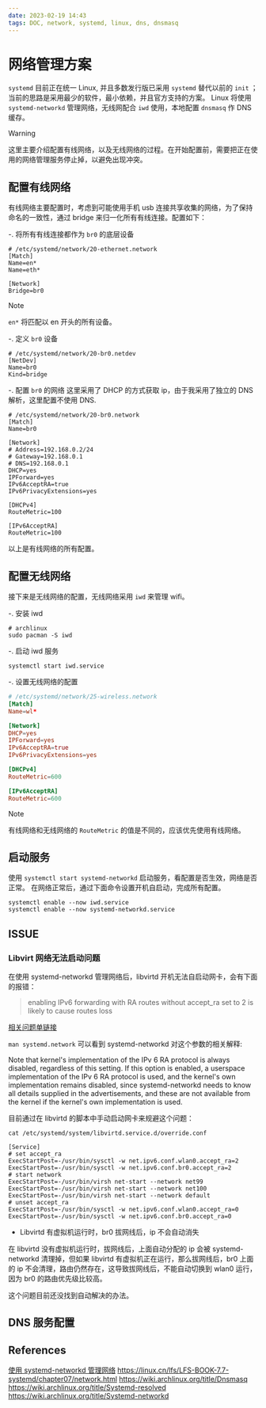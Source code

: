```yaml
---
date: 2023-02-19 14:43
tags: DOC, network, systemd, linux, dns, dnsmasq
---
```


# 网络管理方案

`systemd` 目前正在统一 Linux, 并且多数发行版已采用 `systemd` 替代以前的 `init` ；
当前的思路是采用最少的软件，最小依赖，并且官方支持的方案。
Linux 将使用 `systemd-networkd` 管理网络，无线网配合 `iwd` 使用，本地配置 `dnsmasq` 作 DNS 缓存。

> [!warning]
> 这里主要介绍配置有线网络，以及无线网络的过程。在开始配置前，需要把正在使用的网络管理服务停止掉，以避免出现冲突。

## 配置有线网络

有线网络主要配置时，考虑到可能使用手机 usb 连接共享收集的网络，为了保持命名的一致性，通过 bridge 来归一化所有有线连接。配置如下：

-. 将所有有线连接都作为 `br0` 的底层设备

```plain
# /etc/systemd/network/20-ethernet.network
[Match]
Name=en*
Name=eth*

[Network]
Bridge=br0
```

> [!note]
> `en*` 将匹配以 en 开头的所有设备。

-. 定义 `br0` 设备

```plain
# /etc/systemd/network/20-br0.netdev
[NetDev]
Name=br0
Kind=bridge
```

-. 配置 `br0` 的网络
这里采用了 DHCP 的方式获取 ip，由于我采用了独立的 DNS 解析，这里配置不使用 DNS.

```plain
# /etc/systemd/network/20-br0.network
[Match]
Name=br0

[Network]
# Address=192.168.0.2/24
# Gateway=192.168.0.1
# DNS=192.168.0.1
DHCP=yes
IPForward=yes
IPv6AcceptRA=true
IPv6PrivacyExtensions=yes

[DHCPv4]
RouteMetric=100

[IPv6AcceptRA]
RouteMetric=100
```

以上是有线网络的所有配置。

## 配置无线网络

接下来是无线网络的配置，无线网络采用 `iwd` 来管理 wifi。

-. 安装 iwd

```shell
# archlinux
sudo pacman -S iwd
```

-. 启动 iwd 服务

```shell
systemctl start iwd.service
```

-. 设置无线网络的配置

```conf
# /etc/systemd/network/25-wireless.network
[Match]
Name=wl*

[Network]
DHCP=yes
IPForward=yes
IPv6AcceptRA=true
IPv6PrivacyExtensions=yes

[DHCPv4]
RouteMetric=600

[IPv6AcceptRA]
RouteMetric=600
```

> [!note]
> 有线网络和无线网络的 `RouteMetric` 的值是不同的，应该优先使用有线网络。

## 启动服务

使用 `systemctl start systemd-networkd` 启动服务，看配置是否生效，网络是否正常。
在网络正常后，通过下面命令设置开机自启动，完成所有配置。

```shell
systemctl enable --now iwd.service
systemctl enable --now systemd-networkd.service
```

## ISSUE

### Libvirt 网络无法启动问题

在使用 systemd-networkd 管理网络后，libvirtd 开机无法自启动网卡，会有下面的报错：

> enabling IPv6 forwarding with RA routes without accept_ra set to 2 is likely to cause routes loss

[相关问题单链接](https://bugzilla.redhat.com/show_bug.cgi?id=1639087)

`man systemd.network` 可以看到 systemd-networkd 对这个参数的相关解释:

Note that kernel's implementation of the IPv 6 RA protocol is always disabled, regardless of this setting. If this option is enabled, a userspace implementation of the IPv 6 RA protocol is used, and the kernel's own implementation remains disabled, since systemd-networkd needs to know all details supplied in the advertisements, and these are not available from the kernel if the kernel's own implementation is used.

目前通过在 libvirtd 的脚本中手动启动网卡来规避这个问题：

```shell
cat /etc/systemd/system/libvirtd.service.d/override.conf
```

```
[Service]
# set accept_ra
ExecStartPost=-/usr/bin/sysctl -w net.ipv6.conf.wlan0.accept_ra=2
ExecStartPost=-/usr/bin/sysctl -w net.ipv6.conf.br0.accept_ra=2
# start network
ExecStartPost=-/usr/bin/virsh net-start --network net99
ExecStartPost=-/usr/bin/virsh net-start --network net100
ExecStartPost=-/usr/bin/virsh net-start --network default
# unset accept_ra
ExecStartPost=-/usr/bin/sysctl -w net.ipv6.conf.wlan0.accept_ra=0
ExecStartPost=-/usr/bin/sysctl -w net.ipv6.conf.br0.accept_ra=0
```

- Libvirtd 有虚拟机运行时，br0 拔网线后，ip 不会自动消失

在 libvirtd 没有虚拟机运行时，拔网线后，上面自动分配的 ip 会被 systemd-networkd 清理掉，但如果 libvirtd 有虚拟机正在运行，那么拔网线后，br0 上面的 ip 不会清理，路由仍然存在，这导致拔网线后，不能自动切换到 wlan0 运行，因为 br0 的路由优先级比较高。

这个问题目前还没找到自动解决的办法。

## DNS 服务配置

## References

[使用 systemd-networkd 管理网络]( https://lisongmin.github.io/os-systemd-networkd/ )
<https://linux.cn/lfs/LFS-BOOK-7.7-systemd/chapter07/network.html>
<https://wiki.archlinux.org/title/Dnsmasq>
<https://wiki.archlinux.org/title/Systemd-resolved>
<https://wiki.archlinux.org/title/Systemd-networkd>
